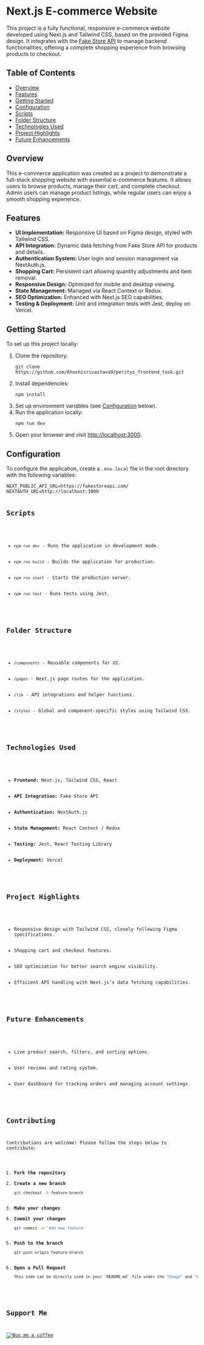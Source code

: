 <h1>Next.js E-commerce Website</h1>

<p>This project is a fully functional, responsive e-commerce website developed using Next.js and Tailwind CSS, based on the provided Figma design. It integrates with the <a href="https://fakestoreapi.com/">Fake Store API</a> to manage backend functionalities, offering a complete shopping experience from browsing products to checkout.</p>

<h2>Table of Contents</h2>
<ul>
  <li><a href="#overview">Overview</a></li>
  <li><a href="#features">Features</a></li>
  <li><a href="#getting-started">Getting Started</a></li>
  <li><a href="#configuration">Configuration</a></li>
  <li><a href="#scripts">Scripts</a></li>
  <li><a href="#folder-structure">Folder Structure</a></li>
  <li><a href="#technologies-used">Technologies Used</a></li>
  <li><a href="#project-highlights">Project Highlights</a></li>
  <li><a href="#future-enhancements">Future Enhancements</a></li>
</ul>

<h2 id="overview">Overview</h2>
<p>This e-commerce application was created as a project to demonstrate a full-stack shopping website with essential e-commerce features. It allows users to browse products, manage their cart, and complete checkout. Admin users can manage product listings, while regular users can enjoy a smooth shopping experience.</p>

<h2 id="features">Features</h2>
<ul>
  <li><strong>UI Implementation:</strong> Responsive UI based on Figma design, styled with Tailwind CSS.</li>
  <li><strong>API Integration:</strong> Dynamic data fetching from Fake Store API for products and details.</li>
  <li><strong>Authentication System:</strong> User login and session management via NextAuth.js.</li>
  <li><strong>Shopping Cart:</strong> Persistent cart allowing quantity adjustments and item removal.</li>
  <li><strong>Responsive Design:</strong> Optimized for mobile and desktop viewing.</li>
  <li><strong>State Management:</strong> Managed via React Context or Redux.</li>
  <li><strong>SEO Optimization:</strong> Enhanced with Next.js SEO capabilities.</li>
  <li><strong>Testing & Deployment:</strong> Unit and integration tests with Jest, deploy on Vercel.</li>
</ul>

<h2 id="getting-started">Getting Started</h2>
<p>To set up this project locally:</p>
<ol>
  <li>Clone the repository:</li>
  <pre><code>git clone https://github.com/Khushisrivastava9/peritys_frontend_task.git</code></pre>
  <li>Install dependencies:</li>
  <pre><code>npm install</code></pre>
  <li>Set up environment variables (see <a href="#configuration">Configuration</a> below).</li>
  <li>Run the application locally:</li>
  <pre><code>npm run dev</code></pre>
  <li>Open your browser and visit <a href="http://localhost:3000">http://localhost:3000</a>.</li>
</ol>

<h2 id="configuration">Configuration</h2>
<p>To configure the application, create a <code>.env.local</code> file in the root directory with the following variables:</p>
<pre><code>NEXT_PUBLIC_API_URL=https://fakestoreapi.com/
NEXTAUTH_URL=http://localhost:3000

<h2 id="scripts">Scripts</h2>
<ul>
  <li><code>npm run dev</code> - Runs the application in development mode.</li>
  <li><code>npm run build</code> - Builds the application for production.</li>
  <li><code>npm run start</code> - Starts the production server.</li>
  <li><code>npm run test</code> - Runs tests using Jest.</li>
</ul>

<h2 id="folder-structure">Folder Structure</h2>
<ul>
  <li><code>/components</code> - Reusable components for UI.</li>
  <li><code>/pages</code> - Next.js page routes for the application.</li>
  <li><code>/lib</code> - API integrations and helper functions.</li>
  <li><code>/styles</code> - Global and component-specific styles using Tailwind CSS.</li>
</ul>

<h2 id="technologies-used">Technologies Used</h2>
<ul>
  <li><strong>Frontend:</strong> Next.js, Tailwind CSS, React</li>
  <li><strong>API Integration:</strong> Fake Store API</li>
  <li><strong>Authentication:</strong> NextAuth.js</li>
  <li><strong>State Management:</strong> React Context / Redux</li>
  <li><strong>Testing:</strong> Jest, React Testing Library</li>
  <li><strong>Deployment:</strong> Vercel</li>
</ul>

<h2 id="project-highlights">Project Highlights</h2>
<ul>
  <li>Responsive design with Tailwind CSS, closely following Figma specifications.</li>
  <li>Shopping cart and checkout features.</li>
  <li>SEO optimization for better search engine visibility.</li>
  <li>Efficient API handling with Next.js’s data fetching capabilities.</li>
</ul>

<h2 id="future-enhancements">Future Enhancements</h2>
<ul>
  <li>Live product search, filters, and sorting options.</li>
  <li>User reviews and rating system.</li>
  <li>User dashboard for tracking orders and managing account settings.</li>
</ul>


## Contributing

Contributions are welcome! Please follow the steps below to contribute:

1. **Fork the repository**
2. **Create a new branch**
   ```bash
   git checkout -b feature-branch
3. **Make your changes**
4. **Commit your changes**
   ```bash
   git commit -m 'Add new feature'
5. **Push to the branch**
   ```bash
   git push origin feature-branch
6. **Open a Pull Request**
   ```bash
   This code can be directly used in your `README.md` file under the "Usage" and "Contributing" sections.

## Support Me
[![Buy me a coffee](https://img.buymeacoffee.com/button-api/?text=Buy%20me%20a%20coffee&emoji=☕&slug=khushisrivastava&button_colour=BD5FFF&font_colour=ffffff&font_family=Cookie&outline_colour=000000&coffee_colour=FFDD00)](https://www.buymeacoffee.com/khushisrivastava)

